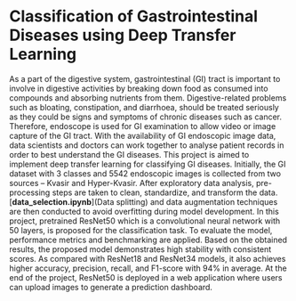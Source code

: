 # Classification of Gastrointestinal Diseases using Deep Transfer Learning

As a part of the digestive system, gastrointestinal (GI) tract is important to involve in digestive activities by breaking down food as consumed into compounds and absorbing nutrients from them. Digestive-related problems such as bloating, constipation, and diarrhoea, should be treated seriously as they could be signs and symptoms of chronic diseases such as cancer. Therefore, endoscope is used for GI examination to allow video or image capture of the GI tract. With the availability of GI endoscopic image data, data scientists and doctors can work together to analyse patient records in order to best understand the GI diseases. This project is aimed to implement deep transfer learning for classifying GI diseases. Initially, the GI dataset with 3 classes and 5542 endoscopic images is collected from two sources – Kvasir and Hyper-Kvasir. After exploratory data analysis, pre-processing steps are taken to clean, standardize, and transform the data. [**data_selection.ipynb**](Data splitting) and data augmentation techniques are then conducted to avoid overfitting during model development. In this project, pretrained ResNet50 which is a convolutional neural network with 50 layers, is proposed for the classification task. To evaluate the model, performance metrics and benchmarking are applied. Based on the obtained results, the proposed model demonstrates high stability with consistent scores. As compared with ResNet18 and ResNet34 models, it also achieves higher accuracy, precision, recall, and F1-score with 94% in average. At the end of the project, ResNet50 is deployed in a web application where users can upload images to generate a prediction dashboard.
